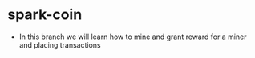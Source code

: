 # spark-coin
- In this branch we will learn how to mine and grant reward for a miner and placing transactions 
